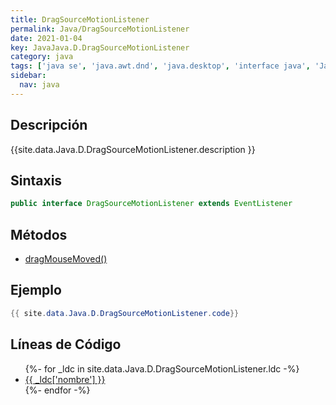```yaml
---
title: DragSourceMotionListener
permalink: Java/DragSourceMotionListener
date: 2021-01-04
key: JavaJava.D.DragSourceMotionListener
category: java
tags: ['java se', 'java.awt.dnd', 'java.desktop', 'interface java', 'Java 1.4']
sidebar: 
  nav: java
---
```


## Descripción
{{site.data.Java.D.DragSourceMotionListener.description }}

## Sintaxis
~~~java
public interface DragSourceMotionListener extends EventListener
~~~

## Métodos
* [dragMouseMoved()](/Java/DragSourceMotionListener/dragMouseMoved)

## Ejemplo
~~~java
{{ site.data.Java.D.DragSourceMotionListener.code}}
~~~

## Líneas de Código
<ul>
{%- for _ldc in site.data.Java.D.DragSourceMotionListener.ldc -%}
   <li>
       <a href="{{_ldc['url'] }}">{{ _ldc['nombre'] }}</a>
   </li>
{%- endfor -%}
</ul>
